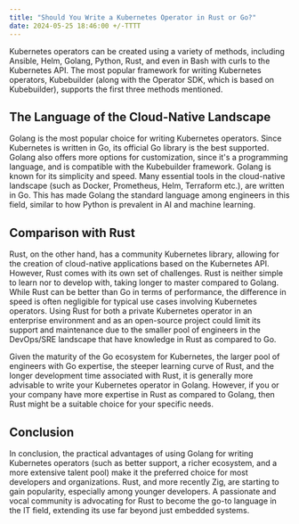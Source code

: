 ```yaml
---
title: "Should You Write a Kubernetes Operator in Rust or Go?"
date: 2024-05-25 18:46:00 +/-TTTT
---
```


Kubernetes operators can be created using a variety of methods, including Ansible, Helm, Golang, Python, Rust, and even in Bash with curls to the Kubernetes API. The most popular framework for writing Kubernetes operators, Kubebuilder (along with the Operator SDK, which is based on Kubebuilder), supports the first three methods mentioned.


## The Language of the Cloud-Native Landscape 
Golang is the most popular choice for writing Kubernetes operators. Since Kubernetes is written in Go, its official Go library is the best supported. Golang also offers more options for customization, since it's a programming language, and is compatible with the Kubebuilder framework. Golang is known for its simplicity and speed. Many essential tools in the cloud-native landscape (such as Docker, Prometheus, Helm, Terraform etc.), are written in Go. This has made Golang the standard language among engineers in this field, similar to how Python is prevalent in AI and machine learning.

## Comparison with Rust
Rust, on the other hand, has a community Kubernetes library, allowing for the creation of cloud-native applications based on the Kubernetes API. However, Rust comes with its own set of challenges. Rust is neither simple to learn nor to develop with, taking longer to master compared to Golang. While Rust can be better than Go in terms of performance, the difference in speed is often negligible for typical use cases involving Kubernetes operators. Using Rust for both a private Kubernetes operator in an enterprise environment and as an open-source project could limit its support and maintenance due to the smaller pool of engineers in the DevOps/SRE landscape that have knowledge in Rust as compared to Go.

Given the maturity of the Go ecosystem for Kubernetes, the larger pool of engineers with Go expertise, the steeper learning curve of Rust, and the longer development time associated with Rust, it is generally more advisable to write your Kubernetes operator in Golang. However, if you or your company have more expertise in Rust as compared to Golang, then Rust might be a suitable choice for your specific needs.

## Conclusion
In conclusion, the practical advantages of using Golang for writing Kubernetes operators (such as better support, a richer ecosystem, and a more extensive talent pool) make it the preferred choice for most developers and organizations. Rust, and more recently Zig, are starting to gain popularity, especially among younger developers. A passionate and vocal community is advocating for Rust to become the go-to language in the IT field, extending its use far beyond just embedded systems.
